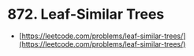 # 872. Leaf-Similar Trees

- [https://leetcode.com/problems/leaf-similar-trees/](https://leetcode.com/problems/leaf-similar-trees/)
